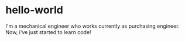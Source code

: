 # hello-world

I'm a mechanical engineer who works currently as purchasing engineer. Now, i've just started to learn code!
